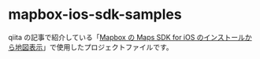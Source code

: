 # mapbox-ios-sdk-samples

qiita の記事で紹介している「[Mapbox の Maps SDK for iOS のインストールから地図表示](https://qiita.com/ValueCreation/items/0f099269e1b6cac9bbf1)」で使用したプロジェクトファイルです。
